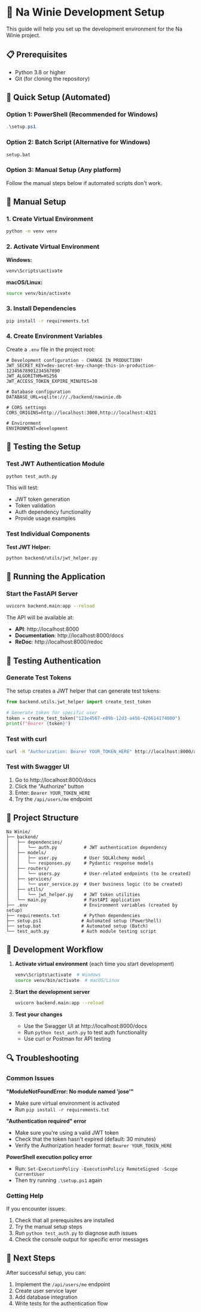 # 🚀 Na Winie Development Setup

This guide will help you set up the development environment for the Na Winie project.

## 📋 Prerequisites

- Python 3.8 or higher
- Git (for cloning the repository)

## 🎯 Quick Setup (Automated)

### Option 1: PowerShell (Recommended for Windows)
```powershell
.\setup.ps1
```

### Option 2: Batch Script (Alternative for Windows)
```cmd
setup.bat
```

### Option 3: Manual Setup (Any platform)
Follow the manual steps below if automated scripts don't work.

## 🔧 Manual Setup

### 1. Create Virtual Environment
```bash
python -m venv venv
```

### 2. Activate Virtual Environment

**Windows:**
```cmd
venv\Scripts\activate
```

**macOS/Linux:**
```bash
source venv/bin/activate
```

### 3. Install Dependencies
```bash
pip install -r requirements.txt
```

### 4. Create Environment Variables
Create a `.env` file in the project root:

```env
# Development configuration - CHANGE IN PRODUCTION!
JWT_SECRET_KEY=dev-secret-key-change-this-in-production-12345678901234567890
JWT_ALGORITHM=HS256
JWT_ACCESS_TOKEN_EXPIRE_MINUTES=30

# Database configuration
DATABASE_URL=sqlite:///./backend/nawinie.db

# CORS settings
CORS_ORIGINS=http://localhost:3000,http://localhost:4321

# Environment
ENVIRONMENT=development
```

## 🧪 Testing the Setup

### Test JWT Authentication Module
```bash
python test_auth.py
```

This will test:
- JWT token generation
- Token validation
- Auth dependency functionality
- Provide usage examples

### Test Individual Components

**Test JWT Helper:**
```bash
python backend/utils/jwt_helper.py
```

## 🚀 Running the Application

### Start the FastAPI Server
```bash
uvicorn backend.main:app --reload
```

The API will be available at:
- **API**: http://localhost:8000
- **Documentation**: http://localhost:8000/docs
- **ReDoc**: http://localhost:8000/redoc

## 🔐 Testing Authentication

### Generate Test Tokens

The setup creates a JWT helper that can generate test tokens:

```python
from backend.utils.jwt_helper import create_test_token

# Generate token for specific user
token = create_test_token("123e4567-e89b-12d3-a456-426614174000")
print(f"Bearer {token}")
```

### Test with curl
```bash
curl -H "Authorization: Bearer YOUR_TOKEN_HERE" http://localhost:8000/api/users/me
```

### Test with Swagger UI
1. Go to http://localhost:8000/docs
2. Click the "Authorize" button
3. Enter: `Bearer YOUR_TOKEN_HERE`
4. Try the `/api/users/me` endpoint

## 📁 Project Structure

```
Na Winie/
├── backend/
│   ├── dependencies/
│   │   └── auth.py          # JWT authentication dependency
│   ├── models/
│   │   ├── user.py          # User SQLAlchemy model
│   │   └── responses.py     # Pydantic response models
│   ├── routers/
│   │   └── users.py         # User-related endpoints (to be created)
│   ├── services/
│   │   └── user_service.py  # User business logic (to be created)
│   ├── utils/
│   │   └── jwt_helper.py    # JWT token utilities
│   └── main.py              # FastAPI application
├── .env                     # Environment variables (created by setup)
├── requirements.txt         # Python dependencies
├── setup.ps1               # Automated setup (PowerShell)
├── setup.bat               # Automated setup (Batch)
└── test_auth.py            # Auth module testing script
```

## 🔧 Development Workflow

1. **Activate virtual environment** (each time you start development)
   ```bash
   venv\Scripts\activate  # Windows
   source venv/bin/activate  # macOS/Linux
   ```

2. **Start the development server**
   ```bash
   uvicorn backend.main:app --reload
   ```

3. **Test your changes**
   - Use the Swagger UI at http://localhost:8000/docs
   - Run `python test_auth.py` to test auth functionality
   - Use curl or Postman for API testing

## 🔍 Troubleshooting

### Common Issues

**"ModuleNotFoundError: No module named 'jose'"**
- Make sure virtual environment is activated
- Run `pip install -r requirements.txt`

**"Authentication required" error**
- Make sure you're using a valid JWT token
- Check that the token hasn't expired (default: 30 minutes)
- Verify the Authorization header format: `Bearer YOUR_TOKEN_HERE`

**PowerShell execution policy error**
- Run: `Set-ExecutionPolicy -ExecutionPolicy RemoteSigned -Scope CurrentUser`
- Then try running `.\setup.ps1` again

### Getting Help

If you encounter issues:
1. Check that all prerequisites are installed
2. Try the manual setup steps
3. Run `python test_auth.py` to diagnose auth issues
4. Check the console output for specific error messages

## 🎯 Next Steps

After successful setup, you can:
1. Implement the `/api/users/me` endpoint
2. Create user service layer
3. Add database integration
4. Write tests for the authentication flow 
